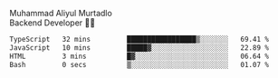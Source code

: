 Muhammad Aliyul Murtadlo
<br>
Backend Developer 👨‍💻
<br>
<!--START_SECTION:waka-->

```txt
TypeScript   32 mins         █████████████████▒░░░░░░░   69.41 %
JavaScript   10 mins         █████▓░░░░░░░░░░░░░░░░░░░   22.89 %
HTML         3 mins          █▓░░░░░░░░░░░░░░░░░░░░░░░   06.64 %
Bash         0 secs          ▒░░░░░░░░░░░░░░░░░░░░░░░░   01.07 %
```

<!--END_SECTION:waka-->
